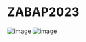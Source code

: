 # ZABAP2023
![image](https://github.com/yincheng1999/ZABAP2023/blob/main/CA02/DSC_0025.JPG)
![image](https://github.com/xxx/xxx/blob/master/xxx/xxx.png)


